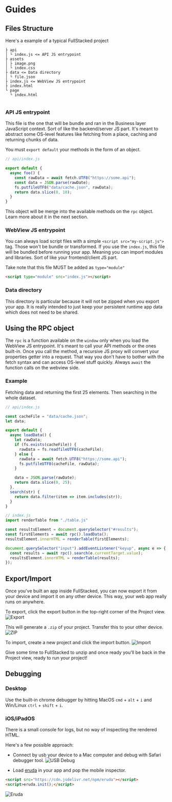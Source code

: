 # Guides

## Files Structure

Here's a example of a typical FullStacked project

```
├ api
│ └ index.js <= API JS entrypoint
├ assets
│ ├ image.png
│ └ index.css
├ data <= Data directory
│ └ file.json
├ index.js <= WebView JS entrypoint
├ index.html
└ page
  └ index.html
  
```

### API JS entrypoint

This file is the one that will be bundle and ran in the Business layer JavaScript context. 
Sort of like the backend/server JS part.
It's meant to abstract some OS-level features like fetching from a place, caching and returning
chunks of data.

You must `export default` your methods in the form of an object.
```ts
// api/index.js

export default {
  async foo() {
    const rawData = await fetch.UTF8("https://some.api");
    const data = JSON.parse(rawDate);
    fs.putfileUTF8("data/cache.json", rawData);
    return data.slice(0, 10);
  }
}
```
This object will be merge into the available methods on the `rpc` object.
Learn more about it in the next section.

### WebView JS entrypoint

You can always load script files with a simple `<script src="my-script.js">` tag.
Those won't be bundle or transformed. 
If you use the `index.js`, this file will be bundled before running your app. 
Meaning you can import modules and libraries.
Sort of like your frontend/client JS part.


Take note that this file MUST be added as `type="module"`
```html
<script type="module" src="index.js"></script>
```

### Data directory

This directory is particular because it will not be zipped when you export your app.
It is really intended to just keep your persistent runtime app data which does not need to be shared.

## Using the RPC object

The `rpc` is a function available on the `window` only when you load the WebView JS entrypoint.
It's meant to call your API methods or the ones built-in. 
Once you call the method, a recursive JS proxy will convert your properties getter into a request.
That way you don't have to bother with the fetch syntax and can access OS-level stuff quickly.
Always `await` the function calls on the webview side.

### Example

Fetching data and returning the first 25 elements. Then searching in the whole dataset.
```ts
// api/index.js

const cacheFile = "data/cache.json";
let data;

export default {
  async loadData() {
    let rawData;
    if (fs.exists(cacheFile)) {
      rawData = fs.readfileUTF8(cacheFile);
    } else {
      rawData = await fetch.UTF8("https://some.api");
      fs.putfileUTF8(cacheFile, rawData);
    }

    data = JSON.parse(rawDate);
    return data.slice(0, 25);
  },
  search(str) {
    return data.filter(item => item.includes(str));
  }
}
```

```ts
// index.js
import renderTable from "./table.js"

const resultsElement = document.querySelector("#results");
const firstElements = await rpc().loadData();
resultsElement.innerHTML = renderTable(firstElements);

document.querySelector("input").addEventListener("keyup", async e => {
  const results = await rpc().search(e.currentTarget.value);
  resultsElement.innerHTML = renderTable(results);
});

```

## Export/Import

Once you've built an app inside FullStacked, you can now export it from your device and import it on any other device.
This way, your web app really runs on anywhere.

To export, click the export button in the top-right corner of the Project view.
![Export](images/export.jpeg)

This will generate a `.zip` of your project. Transfer this to your other device.
![ZIP](images/zip.png)

To import, create a new project and click the import button.
![Import](images/import.jpeg)

Give some time to FullStacked to unzip and once ready you'll be back in the Project view, ready to run your project!

## Debugging

### Desktop

Use the built-in chrome debugger by hitting MacOS `cmd` + `alt` + `i` and Win/Linux `ctrl` + `shift` + `i`.

### iOS/iPadOS

There is a small console for logs, but no way of inspecting the rendered HTML.

Here's a few possible approach:
* Connect by usb your device to a Mac computer and debug with Safari debugger tool.
![USB Debug](images/usb-debug.jpeg)
 
* Load [eruda](https://github.com/liriliri/eruda) in your app and pop the mobile inspector.
```html
<script src="https://cdn.jsdelivr.net/npm/eruda"></script>
<script>eruda.init();</script>
```
![Eruda](images/eruda.PNG)

